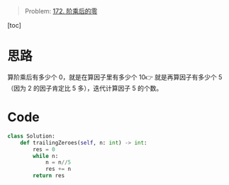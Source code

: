 > Problem: [172. 阶乘后的零](https://leetcode.cn/problems/factorial-trailing-zeroes/description/)

[toc]

# 思路

算阶乘后有多少个 0，就是在算因子里有多少个 10👉 就是再算因子有多少个 5（因为 2 的因子肯定比 5 多），迭代计算因子 5 的个数。

# Code

```Python
class Solution:
    def trailingZeroes(self, n: int) -> int:
        res = 0
        while n:
            n = n//5
            res += n
        return res



```
